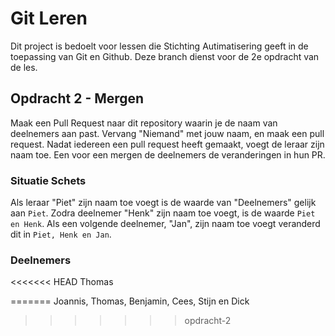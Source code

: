 # Git Leren

Dit project is bedoelt voor lessen die Stichting Autimatisering geeft in de toepassing van Git en Github. Deze branch dienst voor de 2e opdracht van de les.

## Opdracht 2 - Mergen

Maak een Pull Request naar dit repository waarin je de naam van deelnemers aan past. Vervang "Niemand" met jouw naam, en maak een pull request. Nadat iedereen een pull request heeft gemaakt, voegt de leraar zijn naam toe. Een voor een mergen de deelnemers de veranderingen in hun PR.

### Situatie Schets

Als leraar "Piet" zijn naam toe voegt is de waarde van "Deelnemers" gelijk aan `Piet`.
Zodra deelnemer "Henk" zijn naam toe voegt, is de waarde `Piet en Henk`.
Als een volgende deelnemer, "Jan", zijn naam toe voegt veranderd dit in `Piet, Henk en Jan`.

### Deelnemers

<<<<<<< HEAD
Thomas

=======
Joannis, Thomas, Benjamin, Cees, Stijn en Dick
>>>>>>> opdracht-2
